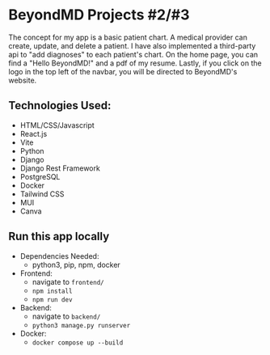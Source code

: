# BeyondMD Projects #2/#3

The concept for my app is a basic patient chart. A medical provider can create, update, and delete a patient. I have also implemented a third-party api to "add diagnoses" to each patient's chart. On the home page, you can find a "Hello BeyondMD!" and a pdf of my resume. Lastly, if you click on the logo in the top left of the navbar, you will be directed to BeyondMD's website.

## Technologies Used:

-  HTML/CSS/Javascript
-  React.js
-  Vite
-  Python
-  Django
-  Django Rest Framework
-  PostgreSQL
-  Docker
-  Tailwind CSS
-  MUI
-  Canva

## Run this app locally

-  Dependencies Needed:
   -  python3, pip, npm, docker
-  Frontend:
   -  navigate to `frontend/`
   -  `npm install`
   -  `npm run dev`
-  Backend:
   -  navigate to `backend/`
   -  `python3 manage.py runserver`
-  Docker:
   -  `docker compose up --build`
